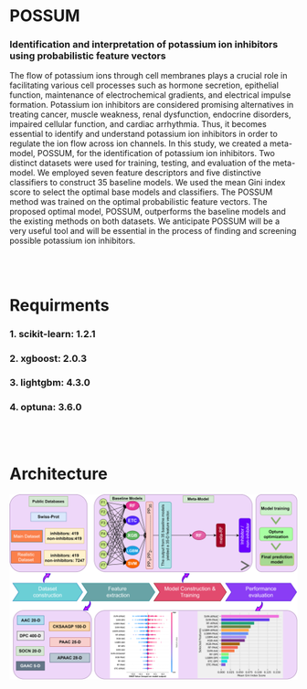 # POSSUM
### Identification and interpretation of potassium ion inhibitors using probabilistic feature vectors

The flow of potassium ions through cell membranes plays a crucial role in facilitating various cell processes such as hormone secretion, epithelial function, maintenance of electrochemical gradients, and electrical impulse formation. Potassium ion inhibitors are considered promising alternatives in treating cancer, muscle weakness, renal dysfunction, endocrine disorders, impaired cellular function, and cardiac arrhythmia. Thus, it becomes essential to identify and understand potassium ion inhibitors in order to regulate the ion flow across ion channels. In this study, we created a meta-model, POSSUM, for the identification of potassium ion inhibitors. Two distinct datasets were used for training, testing, and evaluation of the meta-model. We employed seven feature descriptors and five distinctive classifiers to construct 35 baseline models. We used the mean Gini index score to select the optimal base models and classifiers. The POSSUM method was trained on the optimal probabilistic feature vectors. The proposed optimal model, POSSUM, outperforms the baseline models and the existing methods on both datasets. We anticipate POSSUM will be a very useful tool and will be essential in the process of finding and screening possible potassium ion inhibitors.

<br>
<br>

# Requirments
### 1. scikit-learn:   1.2.1
### 2. xgboost:   2.0.3
### 3. lightgbm:   4.3.0
### 4. optuna:   3.6.0


<br>
<br>

# Architecture
<img src="Architecture_POSSUM.png" alt="Alt text" title="NaII-Pred Model Architecture">
